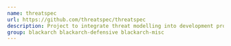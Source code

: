 ```yaml
---
name: threatspec
url: https://github.com/threatspec/threatspec
description: Project to integrate threat modelling into development process.
group: blackarch blackarch-defensive blackarch-misc
---
```

